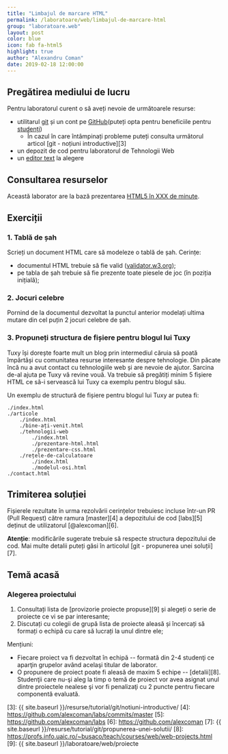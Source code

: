 ```yaml
---
title: "Limbajul de marcare HTML"
permalink: /laboratoare/web/limbajul-de-marcare-html
group: "laboratoare.web"
layout: post
color: blue
icon: fab fa-html5
highlight: true
author: "Alexandru Coman"
date: 2019-02-18 12:00:00
---
```


## Pregătirea mediului de lucru

Pentru laboratorul curent o să aveți nevoie de următoarele resurse:
 - utilitarul [git][0] și un cont pe [GitHub]\(puteți opta pentru beneficiile pentru [studenți][1]\)
    - În cazul în care întâmpinați probleme puteți consulta următorul articol [git - noțiuni introductive][3]
 - un depozit de cod pentru laboratorul de Tehnologii Web
 - un [editor text][2] la alegere

## Consultarea resurselor

Această laborator are la bază prezentarea [HTML5 în XXX de minute](https://www.slideshare.net/busaco/html5-in-xxx-de-minute).

## Exerciții

### 1. Tablă de șah

Scrieți un document HTML care să modeleze o tablă de șah.
Cerințe:
- documentul HTML trebuie să fie valid ([validator.w3.org]);
- pe tabla de șah trebuie să fie prezente toate piesele de joc (în poziția inițială);

### 2. Jocuri celebre

Pornind de la documentul dezvoltat la punctul anterior modelați ultima mutare din cel puțin 2 jocuri celebre de șah. 

### 3. Propuneți structura de fișiere pentru blogul lui Tuxy

Tuxy își dorește foarte mult un blog prin intermediul căruia să poată împărtăși cu comunitatea resurse interesante despre tehnologie. Din păcate încă nu a avut contact cu tehnologiile web și are nevoie de ajutor.
Sarcina de-al ajuta pe Tuxy vă revine vouă. Va trebuie să pregătiți minim 5 fișiere HTML ce să-i servească lui Tuxy ca exemplu pentru blogul său.

Un exemplu de structură de fișiere pentru blogul lui Tuxy ar putea fi:

```
./index.html
./articole
    ./index.html
    ./bine-ați-venit.html
    ./tehnologii-web
        ./index.html
        ./prezentare-html.html
        ./prezentare-css.html
    ./rețele-de-calculatoare
        ./index.html
        ./modelul-osi.html
./contact.html
```

## Trimiterea soluției

Fișierele rezultate în urma rezolvării cerințelor trebuiesc incluse într-un PR (Pull Request)
către ramura [master][4] a depozitului de cod [labs][5] deținut de utilizatorul [@alexcoman][6].

**Atenție**: modificările sugerate trebuie să respecte structura depozitului de cod. Mai multe detalii puteți găsi în articolul [git - propunerea unei soluții][7].

## Temă acasă

### Alegerea proiectului

1. Consultați lista de [provizorie proiecte propuse][9] și alegeți o serie de proiecte ce vi se par interesante;
2. Discutați cu colegii de grupă lista de proiecte aleasă și încercați să formați o echipă cu care să lucrați la unul dintre ele;

Mențiuni:
- Fiecare proiect va fi dezvoltat în echipă -- formată din 2-4 studenţi ce aparţin grupelor având acelaşi titular de laborator.
- O propunere de proiect poate fi aleasă de maxim 5 echipe -- [detalii][8]. Studenţii care nu-şi aleg la timp o temă de proiect vor avea asignat unul dintre proiectele nealese şi vor fi penalizaţi cu 2 puncte pentru fiecare componentă evaluată.


[GitHub]: https://github.com/
[validator.w3.org]: https://validator.w3.org/
[0]: https://git-scm.com/
[1]: https://education.github.com/pack
[2]: https://github.com/collections/text-editors
[3]: {{ site.baseurl }}/resurse/tutorial/git/notiuni-introductive/
[4]: https://github.com/alexcoman/labs/commits/master
[5]: https://github.com/alexcoman/labs
[6]: https://github.com/alexcoman
[7]: {{ site.baseurl }}/resurse/tutorial/git/propunerea-unei-solutii/
[8]: https://profs.info.uaic.ro/~busaco/teach/courses/web/web-projects.html
[9]: {{ site.baseurl }}/laboratoare/web/proiecte
